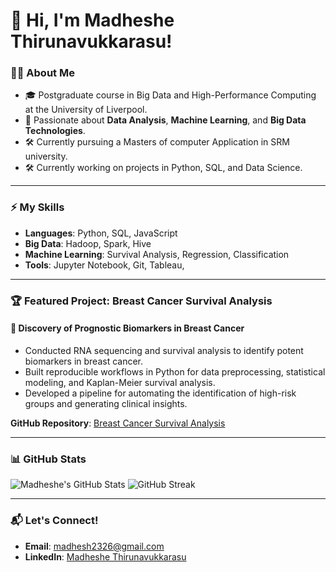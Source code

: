 # 👋 Hi, I'm Madheshe Thirunavukkarasu!

### 👨‍💻 About Me
- 🎓 Postgraduate course in Big Data and High-Performance Computing at the University of Liverpool.
- 🌟 Passionate about **Data Analysis**, **Machine Learning**, and **Big Data Technologies**.
- 🛠️ Currently pursuing a Masters of computer Application in SRM university.
- 🛠️ Currently working on projects in Python, SQL, and Data Science.

---

### ⚡ My Skills
- **Languages**: Python, SQL, JavaScript
- **Big Data**: Hadoop, Spark, Hive
- **Machine Learning**: Survival Analysis, Regression, Classification
- **Tools**: Jupyter Notebook, Git, Tableau,

---

### 🏆 Featured Project: Breast Cancer Survival Analysis
#### 🔹 **Discovery of Prognostic Biomarkers in Breast Cancer**
- Conducted RNA sequencing and survival analysis to identify potent biomarkers in breast cancer.
- Built reproducible workflows in Python for data preprocessing, statistical modeling, and Kaplan-Meier survival analysis.
- Developed a pipeline for automating the identification of high-risk groups and generating clinical insights.

**GitHub Repository**: [Breast Cancer Survival Analysis](https://github.com/madhesh23/breast-cancer-survival-analysis)

---

### 📊 GitHub Stats
![Madheshe's GitHub Stats](https://github-readme-stats.vercel.app/api?username=madhesh23&show_icons=true&theme=radical)
![GitHub Streak](https://github-readme-streak-stats.herokuapp.com/?user=madhesh23&theme=radical)

---

### 📬 Let's Connect!
- **Email**: madhesh2326@gmail.com
- **LinkedIn**: [Madheshe Thirunavukkarasu](https://www.linkedin.com/in/madheshethirunavukkarasu/)
